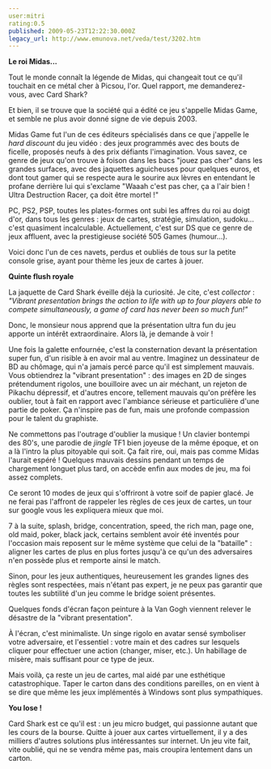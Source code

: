 ```yaml
---
user:mitri
rating:0.5
published: 2009-05-23T12:22:30.000Z
legacy_url: http://www.emunova.net/veda/test/3202.htm
---
```

**Le roi Midas...**  

  

Tout le monde connaît la légende de Midas, qui changeait tout ce qu'il touchait en ce métal cher à Picsou, l'or. Quel rapport, me demanderez-vous, avec Card Shark?  

  

Et bien, il se trouve que la société qui a édité ce jeu s'appelle Midas Game, et semble ne plus avoir donné signe de vie depuis 2003\.  

  

Midas Game fut l'un de ces éditeurs spécialisés dans ce que j'appelle le _hard discount_ du jeu vidéo : des jeux programmés avec des bouts de ficelle, proposés neufs à des prix défiants l'imagination. Vous savez, ce genre de jeux qu'on trouve à foison dans les bacs "jouez pas cher" dans les grandes surfaces, avec des jaquettes aguicheuses pour quelques euros, et dont tout gamer qui se respecte aura le sourire aux lèvres en entendant le profane derrière lui qui s'exclame "Waaah c'est pas cher, ça a l'air bien ! Ultra Destruction Racer, ça doit être mortel !"  

  

PC, PS2, PSP, toutes les plates-formes ont subi les affres du roi au doigt d'or, dans tous les genres : jeux de cartes, stratégie, simulation, sudoku... c'est quasiment incalculable. Actuellement, c'est sur DS que ce genre de jeux affluent, avec la prestigieuse société 505 Games (humour...).  

  

Voici donc l'un de ces navets, perdus et oubliés de tous sur la petite console grise, ayant pour thème les jeux de cartes à jouer.  

  

**Quinte flush royale**  

  

La jaquette de Card Shark éveille déjà la curiosité. Je cite, c'est _collector_ : _"Vibrant presentation brings the action to life with up to four players able to compete simultaneously, a game of card has never been so much fun!"_  

  

Donc, le monsieur nous apprend que la présentation ultra fun du jeu apporte un intérêt extraordinaire. Alors là, je demande à voir !  

  

Une fois la galette enfournée, c'est la consternation devant la présentation super fun, d'un risible à en avoir mal au ventre. Imaginez un dessinateur de BD au chômage, qui n'a jamais percé parce qu'il est simplement mauvais. Vous obtiendrez la "vibrant presentation" : des images en 2D de singes prétendument rigolos, une bouilloire avec un air méchant, un rejeton de Pikachu dépressif, et d'autres encore, tellement mauvais qu'on préfère les oublier, tout à fait en rapport avec l'ambiance sérieuse et particulière d'une partie de poker. Ça n'inspire pas de fun, mais une profonde compassion pour le talent du graphiste.  

  

Ne commettons pas l'outrage d'oublier la musique ! Un clavier bontempi des 80's, une parodie de _jingle_ TF1 bien joyeuse de la même époque, et on a là l'intro la plus pitoyable qui soit. Ça fait rire, oui, mais pas comme Midas l'aurait espéré ! Quelques mauvais dessins pendant un temps de chargement longuet plus tard, on accède enfin aux modes de jeu, ma foi assez complets.  

  

Ce seront 10 modes de jeux qui s'offriront à votre soif de papier glacé. Je ne ferai pas l'affront de rappeler les règles de ces jeux de cartes, un tour sur google vous les expliquera mieux que moi.  

  

7 à la suite, splash, bridge, concentration, speed, the rich man, page one, old maid, poker, black jack, certains semblent avoir été inventés pour l'occasion mais reposent sur le même système que celui de la "bataille" : aligner les cartes de plus en plus fortes jusqu'à ce qu'un des adversaires n'en possède plus et remporte ainsi le match.  

  

Sinon, pour les jeux authentiques, heureusement les grandes lignes des règles sont respectées, mais n'étant pas expert, je ne peux pas garantir que toutes les subtilité d'un jeu comme le bridge soient présentes.  

  

Quelques fonds d'écran façon peinture à la Van Gogh viennent relever le désastre de la "vibrant presentation".  

  

À l'écran, c'est minimaliste. Un singe rigolo en avatar sensé symboliser votre adversaire, et l'essentiel : votre main et des cadres sur lesquels cliquer pour effectuer une action (changer, miser, etc.). Un habillage de misère, mais suffisant pour ce type de jeux.  

  

Mais voilà, ça reste un jeu de cartes, mal aidé par une esthétique catastrophique. Taper le carton dans des conditions pareilles, on en vient à se dire que même les jeux implémentés à Windows sont plus sympathiques.  

  

**You lose !**  

  

Card Shark est ce qu'il est : un jeu micro budget, qui passionne autant que les cours de la bourse. Quitte à jouer aux cartes virtuellement, il y a des milliers d'autres solutions plus intéressantes sur internet. Un jeu vite fait, vite oublié, qui ne se vendra même pas, mais croupira lentement dans un carton.